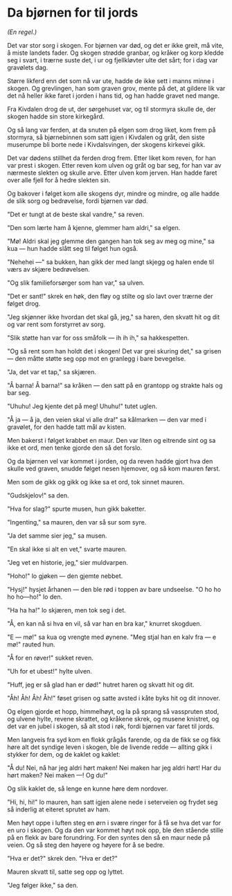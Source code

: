 # Da bjørnen for til jords

*(En regel.)*

Det var stor sorg i skogen. For bjørnen var død, og det er ikke greit, må vite, å miste landets fader. Og skogen strødde granbar, og kråker og korp kledde seg i svart, i trærne suste det, i ur og fjellkløvter ulte det sårt; for i dag var gravølets dag.

Større likferd enn det som nå var ute, hadde de ikke sett i manns minne i skogen. Og grevlingen, han som graven grov, mente på det, at gildere lik var det nå heller ikke faret i jorden i hans tid, og han hadde gravet ned mange.

Fra Kivdalen drog de ut, der sørgehuset var, og til stormyra skulle de, der skogen hadde sin store kirkegård.

Og så lang var ferden, at da snuten på elgen som drog liket, kom frem på stormyra, så bjørnebinnen som satt igjen i Kivdalen og gråt, den siste muserumpe bli borte nede i Kivdalsvingen, der skogens kirkevei gikk.

Det var dødens stillhet da ferden drog frem. Etter liket kom reven, for han var prest i skogen. Etter reven kom ulven og gråt og bar seg, for han var av nærmeste slekten og skulle arve. Etter ulven kom jerven. Han hadde faret over alle fjell for å hedre slekten sin.

Og bakover i følget kom alle skogens dyr, mindre og mindre, og alle hadde de slik sorg og bedrøvelse, fordi bjørnen var død.

"Det er tungt at de beste skal vandre," sa reven.

"Den som lærte ham å kjenne, glemmer ham aldri," sa elgen.

"Mø! Aldri skal jeg glemme den gangen han tok seg av meg og mine," sa kua — hun hadde slått seg til følget hun også.

"Nehehei —" sa bukken, han gikk der med langt skjegg og halen ende til værs av skjære bedrøvelsen.

"Og slik familieforsørger som han var," sa ulven.

"Det er sant!" skrek en høk, den fløy og stilte og slo lavt over trærne der følget drog.

"Jeg skjønner ikke hvordan det skal gå, jeg," sa haren, den skvatt hit og dit og var rent som forstyrret av sorg.

"Slik støtte han var for oss småfolk — ih ih ih," sa hakkespetten.

"Og så rent som han holdt det i skogen! Det var grei skuring det," sa grisen — den måtte støtte seg opp mot en granlegg i bare bevegelse.

"Ja, det var et tap," sa skjæren.

"Å barna! Å barna!" sa kråken — den satt på en grantopp og strakte hals og bar seg.

"Uhuhu! Jeg kjente det på meg! Uhuhu!" tutet uglen.

"Å ja — å ja, den veien skal vi alle dra!" sa kålmarken — den var med i gravølet, for den hadde tatt mål av kisten.

Men bakerst i følget krabbet en maur. Den var liten og eitrende sint og sa ikke et ord, men tenke gjorde den så det forslo.

Og da bjørnen vel var kommet i jorden, og da reven hadde gjort hva den skulle ved graven, snudde følget nesen hjemover, og så kom mauren først.

Men som de gikk og gikk og ikke sa et ord, tok sinnet mauren.

"Gudskjelov!" sa den.

"Hva for slag?" spurte musen, hun gikk baketter.

"Ingenting," sa mauren, den var så sur som syre.

"Ja det samme sier jeg," sa musen.

"En skal ikke si alt en vet," svarte mauren.

"Jeg vet en historie, jeg," sier muldvarpen.

"Hoho!" lo gjøken — den gjemte nebbet.

"Hysj!" hysjet århanen — den ble rød i toppen av bare undseelse. "O ho ho ho ho—ho!" lo den.

"Ha ha ha!" lo skjæren, men tok seg i det.

"Å, en kan nå si hva en vil, så var han en bra kar," knurret skogduen.

"E — mø!" sa kua og vrengte med øynene. "Meg stjal han en kalv fra — e mø!" rauted hun.

"Å for en røver!" sukket reven.

"Uh for et ubest!" hylte ulven.

"Huff, jeg er så glad han er død!" hutret haren og skvatt hit og dit.

"Åh! Åh! Åh! Åh!" føset grisen og satte avsted i kåte byks hit og dit innover.

Og elgen gjorde et hopp, himmelhøyt, og la på sprang så vasspruten stod, og ulvene hylte, revene skrattet, og kråkene skrek, og musene knistret, og det var en jubel i skogen, så alt stod i røk, fordi bjørnen var faret til jords.

Men langveis fra syd kom en flokk grågås farende, og da de fikk se og fikk høre alt det syndige leven i skogen, ble de livende redde — allting gikk i stykker for dem, og de kaklet og kaklet:

"Å du! Nei, nå har jeg aldri hørt maken! Nei maken har jeg aldri hørt! Har du hørt maken? Nei maken —! Og du!"

Og slik kaklet de, så lenge en kunne høre dem nordover.

"Hi, hi, hi!" lo mauren, han satt igjen alene nede i seterveien og frydet seg så inderlig at eiteret sprutet av ham.

Men høyt oppe i luften steg en ørn i svære ringer for å få se hva det var for en uro i skogen. Og da den var kommet høyt nok opp, ble den stående stille på en flekk av bare forundring. For den syntes den så en maur nede på veien. Og så steg den høyere og høyere for å se bedre.

"Hva er det?" skrek den. "Hva er det?"

Mauren skvatt til, satte seg opp og lyttet.

"Jeg følger ikke," sa den.